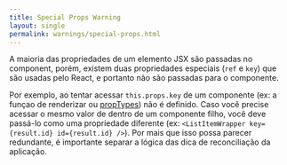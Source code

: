 ```yaml
---
title: Special Props Warning
layout: single
permalink: warnings/special-props.html
---
```


A maioria das propriedades de um elemento JSX são passadas no component, porém, existem duas propriedades especiais (`ref` e `key`) que são usadas pelo React, e portanto não são passadas para o componente.

Por exemplo, ao tentar acessar `this.props.key` de um componente (ex: a funçao de renderizar ou [propTypes](/docs/typechecking-with-proptypes.html#proptypes)) não é definido. Caso você precise acessar o mesmo valor de dentro de um componente filho, você deve passá-lo como uma propriedade diferente (ex: `<ListItemWrapper key={result.id} id={result.id} />`). Por mais que isso possa parecer redundante, é importante separar a lógica das dica de reconciliação da aplicação.